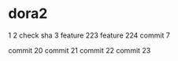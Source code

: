 # dora2
1
2 check sha
3
feature 223
feature 224
commit 7







commit 20
commit 21
commit 22
commit 23
